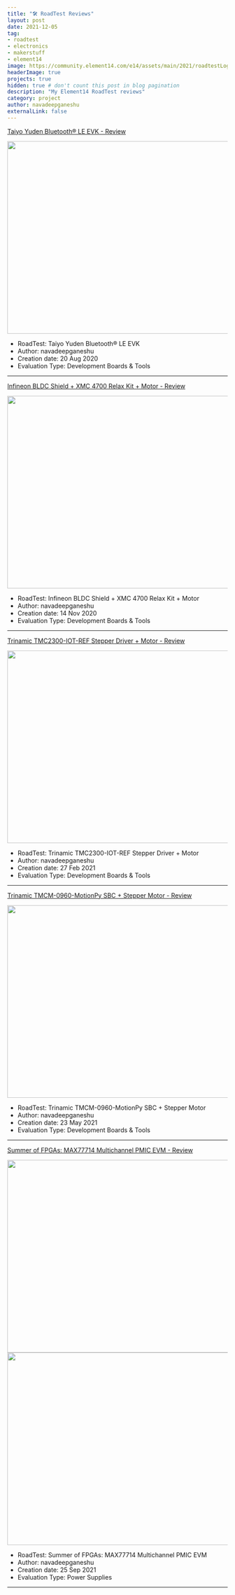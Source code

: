 ```yaml
---
title: "🛠 RoadTest Reviews"
layout: post
date: 2021-12-05
tag:
- roadtest
- electronics
- makerstuff
- element14
image: https://community.element14.com/e14/assets/main/2021/roadtestLogo.png
headerImage: true
projects: true
hidden: true # don't count this post in blog pagination
description: "My Element14 RoadTest reviews"
category: project
author: navadeepganeshu
externalLink: false
---
```


[Taiyo Yuden Bluetooth® LE EVK - Review](https://community.element14.com/products/roadtest/rv/roadtest_reviews/866/taiyo_yuden_bluetoot)

<img src="https://community.element14.com/resized-image/__size/620x440/__key/roadtestreviewfiles/928adb71dd2646238b1581764a6d9bf6/1462.contentimage_5F00_172163.jpg" width="620" height="440">  

- RoadTest: Taiyo Yuden Bluetooth® LE EVK
- Author: navadeepganeshu
- Creation date: 20 Aug 2020
- Evaluation Type: Development Boards & Tools

---

[Infineon BLDC Shield + XMC 4700 Relax Kit + Motor - Review](https://community.element14.com/products/roadtest/rv/roadtest_reviews/909/infineon_bldc_shield)

<img src="https://community.element14.com/resized-image/__size/487x357/__key/roadtestreviewfiles/b111e23afa66437090c4beaa194a0596/1565.contentimage_5F00_173089.jpg" width="620" height="440">  

- RoadTest: Infineon BLDC Shield + XMC 4700 Relax Kit + Motor
- Author: navadeepganeshu
- Creation date: 14 Nov 2020
- Evaluation Type: Development Boards & Tools

---

[Trinamic TMC2300-IOT-REF Stepper Driver + Motor - Review](https://community.element14.com/products/roadtest/rv/roadtest_reviews/949/trinamic_tmc2300-iot)

<img src="https://community.element14.com/resized-image/__size/549x411/__key/roadtestreviewfiles/9c367c8be9d046e3a7682b119ced158f/8078.contentimage_5F00_196353.jpg" width="620" height="440">  

- RoadTest: Trinamic TMC2300-IOT-REF Stepper Driver + Motor
- Author: navadeepganeshu
- Creation date: 27 Feb 2021
- Evaluation Type: Development Boards & Tools

---

[Trinamic TMCM-0960-MotionPy SBC + Stepper Motor - Review](https://community.element14.com/products/roadtest/rv/roadtest_reviews/970/trinamic_tmcm-0960-m)

<img src="https://community.element14.com/resized-image/__size/614x409/__key/roadtestreviewfiles/33be7a122d904767b153736ccb6da2f4/2273.contentimage_5F00_208830.jpg" width="620" height="440">  

- RoadTest: Trinamic TMCM-0960-MotionPy SBC + Stepper Motor
- Author: navadeepganeshu
- Creation date: 23 May 2021
- Evaluation Type: Development Boards & Tools

---

[Summer of FPGAs: MAX77714 Multichannel PMIC EVM - Review](https://community.element14.com/products/roadtest/rv/roadtest_reviews/1482/summer_of_fpgas_max7)

<img src="https://community.element14.com/resized-image/__size/784x798/__key/roadtestreviewfiles/81c8c8af6ae44f1f94afed260b463590/0045.contentimage_5F00_214814.jpg" width="620" height="440">
<img src="https://community.element14.com/resized-image/__size/620x546/__key/roadtestreviewfiles/81c8c8af6ae44f1f94afed260b463590/6825.contentimage_5F00_214816.png" width="620" height="440">  

- RoadTest: Summer of FPGAs: MAX77714 Multichannel PMIC EVM
- Author: navadeepganeshu
- Creation date: 25 Sep 2021
- Evaluation Type: Power Supplies

---
